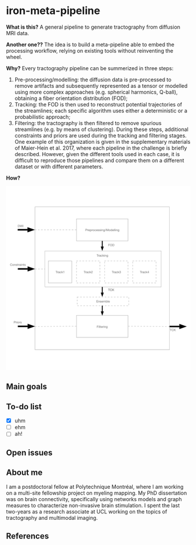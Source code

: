 # iron-meta-pipeline

**What is this?** A general pipeline to generate tractography from diffusion MRI data.

**Another one??** The idea is to build a meta-pipeline able to embed the processing workflow, relying on existing tools without reinventing the wheel.

**Why?** Every tractography pipeline can be summerized in three steps:
1. Pre-processing/modelling: the diffusion data is pre-processed to remove artifacts and subsequently represented as a tensor or modelled using more complex approaches (e.g. spherical harmonics, Q-ball), obtaining a fiber orientation distribution (FOD);
2. Tracking: the FOD is then used to reconstruct potential trajectories of the streamlines; each specific algorithm uses either a deterministic or a probabilistic approach;
3. Filtering: the tractography is then filtered to remove spurious streamlines (e.g. by means of clustering).
During these steps, additional constraints and priors are used during the tracking and filtering stages.
One example of this organization is given in the supplementary materials of Maier-Hein et al. 2017, where each pipeline in the challenge is briefly described. However, given the different tools used in each case, it is difficult to reproduce those pipelines and compare them on a different dataset or with different parameters.

**How?**

![Workflow sketch](img/workflow.png)


## Main goals


## To-do list

- [x] uhm
- [ ] ehm
- [ ] ah!

## Open issues




## About me

I am a postdoctoral fellow at Polytechnique Montréal, where I am working on a multi-site fellowship project on myeling mapping. My PhD dissertation was on brain connectivity, specifically using networks models and graph measures to characterize non-invasive brain stimulation. I spent the last two-years as a research associate at UCL working on the topics of tractography and multimodal imaging.

## References

